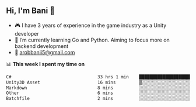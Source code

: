 ## Hi, I'm Bani 👋

- :video_game: I have 3 years of experience in the game industry as a Unity developer
- 🌱 I’m currently learning Go and Python. Aiming to focus more on backend development
- :email: arobbanii5@gmail.com

📊 **This week I spent my time on**

<!--START_SECTION:waka-->

```txt
C#                                 33 hrs 1 min    ████████████████████████▓   98.20 %
Unity3D Asset                      16 mins         ▒░░░░░░░░░░░░░░░░░░░░░░░░   00.82 %
Markdown                           8 mins          ░░░░░░░░░░░░░░░░░░░░░░░░░   00.43 %
Other                              6 mins          ░░░░░░░░░░░░░░░░░░░░░░░░░   00.33 %
Batchfile                          2 mins          ░░░░░░░░░░░░░░░░░░░░░░░░░   00.13 %
```

<!--END_SECTION:waka-->
